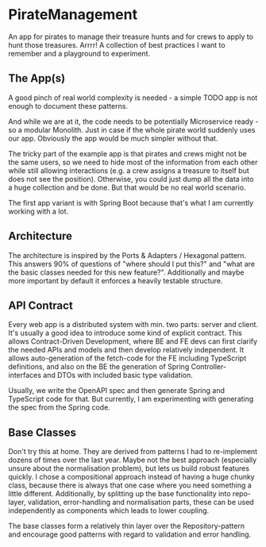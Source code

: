 # PirateManagement

An app for pirates to manage their treasure hunts and for crews to apply to hunt those treasures.
Arrrr!
A collection of best practices I want to remember and a playground to experiment.

## The App(s)

A good pinch of real world complexity is needed - a simple TODO app is not enough to document these
patterns.

And while we are at it, the code needs to be potentially Microservice ready - so a modular Monolith.
Just in case if the whole pirate world suddenly uses our app. 
Obviously the app would be much simpler without that.

The tricky part of the example app is that pirates and crews might not be the same users,
so we need to hide most of the information from each other while still allowing interactions
(e.g. a crew assigns a treasure to itself but does not see the position).
Otherwise, you could just dump all the data into a huge collection and be done.
But that would be no real world scenario.

The first app variant is with Spring Boot because that's what I am currently working with a lot.

## Architecture

The architecture is inspired by the Ports & Adapters / Hexagonal pattern.
This answers 90% of questions of "where should I put this?" and "what are the basic classes needed
for this new feature?".
Additionally and maybe more important by default it enforces a heavily testable structure.

## API Contract

Every web app is a distributed system with min. two parts: server and client.
It's usually a good idea to introduce some kind of explicit contract.
This allows Contract-Driven Development, where BE and FE devs can first clarify the needed APIs and
models and then develop relatively independent.
It allows auto-generation of the fetch-code for the FE including TypeScript definitions,
and also on the BE the generation of Spring Controller-interfaces and DTOs with included basic type
validation.

Usually, we write the OpenAPI spec and then generate Spring and TypeScript code for that.
But currently, I am experimenting with generating the spec from the Spring code.

## Base Classes

Don't try this at home. They are derived from patterns I had to re-implement dozens of times over
the last year.
Maybe not the best approach (especially unsure about the normalisation problem), but lets us build
robust features quickly.
I chose a compositional approach instead of having a huge chunky class,
because there is always that one case where you need something a little different.
Additionally, by splitting up the base functionality into repo-layer, validation, error-handling and
normalisation parts,
these can be used independently as components which leads to lower coupling.

The base classes form a relatively thin layer over the Repository-pattern and encourage good
patterns with regard
to validation and error handling.

